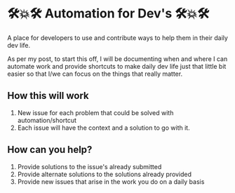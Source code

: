 # 🛠💥🛠 Automation for Dev's 🛠💥🛠

A place for developers to use and contribute ways to help them in their daily dev life. 

As per my post, to start this off, I will be documenting when and where I can automate work and provide shortcuts to make daily dev life just that little bit easier so that I/we can focus on the things that really matter.

## How this will work
1. New issue for each problem that could be solved with automation/shortcut
2. Each issue will have the context and a solution to go with it.


## How can you help?

1. Provide solutions to the issue's already submitted
2. Provide alternate solutions to the solutions already provided
3. Provide new issues that arise in the work you do on a daily basis
